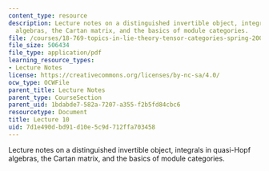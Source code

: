 ```yaml
---
content_type: resource
description: Lecture notes on a distinguished invertible object, integrals in quasi-Hopf
  algebras, the Cartan matrix, and the basics of module categories.
file: /courses/18-769-topics-in-lie-theory-tensor-categories-spring-2009/7d1e490dbd91d10e5c9d712ffa703458_MIT18_769S09_lec10.pdf
file_size: 506434
file_type: application/pdf
learning_resource_types:
- Lecture Notes
license: https://creativecommons.org/licenses/by-nc-sa/4.0/
ocw_type: OCWFile
parent_title: Lecture Notes
parent_type: CourseSection
parent_uid: 1bdabde7-582a-7207-a355-f2b5fd84cbc6
resourcetype: Document
title: Lecture 10
uid: 7d1e490d-bd91-d10e-5c9d-712ffa703458
---
```

Lecture notes on a distinguished invertible object, integrals in quasi-Hopf algebras, the Cartan matrix, and the basics of module categories.